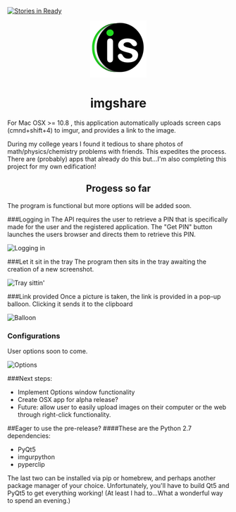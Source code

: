 [![Stories in Ready](https://badge.waffle.io/ACollectionOfAtoms/imgshare.png?label=ready&title=Ready)](https://waffle.io/ACollectionOfAtoms/imgshare)
<p align="center">
<img src="https://raw.githubusercontent.com/ACollectionOfAtoms/imgshare/master/icons/ico-128.png">
<h1 align="center">imgshare</h1>
</p>
For Mac OSX >= 10.8 , this application automatically uploads screen caps (cmnd+shift+4) to imgur, and provides a link to the image.

During my college years I found it tedious to share photos of math/physics/chemistry problems with friends. This expedites the process. There are (probably) apps that already do this but...I'm also completing this project for my own edification! 

<h2 align="center">Progess so far</h2>
The program is functional but more options will be added soon.

###Logging in
The API requires the user to retrieve a PIN that is specifically made for the user and the registered application. The "Get PIN" button launches the users browser and directs them to retrieve this PIN.

![Logging in](http://i.imgur.com/Y4e2J7B.png)

###Let it sit in the tray
The program then sits in the tray awaiting the creation of a new screenshot.

![Tray sittin'](http://i.imgur.com/74sKufs.png)

###Link provided
Once a picture is taken, the link is provided in a pop-up balloon. Clicking it sends it to the clipboard

![Balloon](http://i.imgur.com/njKMiRD.png)

### Configurations
User options soon to come. 

![Options](http://i.imgur.com/icEGEe9.png)

###Next steps:
  * Implement Options window functionality
  * Create OSX app for alpha release?
  * Future: allow user to easily upload images on their computer or the web through right-click functionality.

##Eager to use the pre-release?
####These are the Python 2.7 dependencies:
  * PyQt5
  * imgurpython
  * pyperclip

The last two can be installed via pip or homebrew, and perhaps another package manager of your choice. Unfortunately, you'll have to build Qt5 and PyQt5 to get everything working! (At least I had to...What a wonderful way to spend an evening.)

